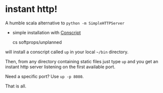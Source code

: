 # instant http!

A humble scala alternative to `python -m SimpleHTTPServer`

* simple installation with [Conscript][cs]

    cs softprops/unplanned

will install a conscript called `up` in your local `~/bin` directory.

Then, from any directory containing static files just type `up` and you get an
instant http server listening on the first available port.

Need a specific port? Use `up -p 8080`.

That is all.

[cs]: https://github.com/n8han/conscript
